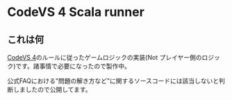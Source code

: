 # CodeVS 4 Scala runner

## これは何

[CodeVS 4](https://codevs.jp)のルールに従ったゲームロジックの実装(Not プレイヤー側のロジック)です。諸事情で必要になったので製作中。

公式FAQにおける"問題の解き方など"に関するソースコードには該当しないと判断しましたので公開してます。
